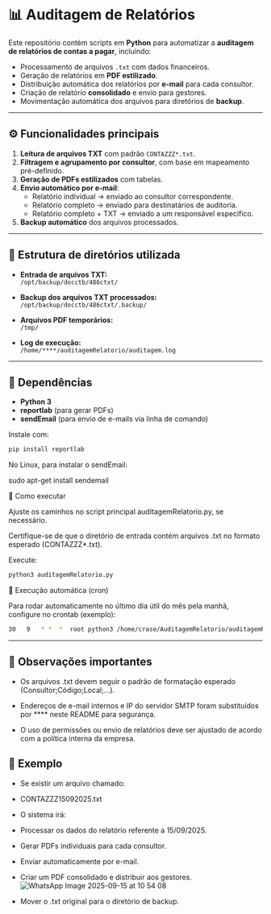 # 📊 Auditagem de Relatórios

Este repositório contém scripts em **Python** para automatizar a **auditagem de relatórios de contas a pagar**, incluindo:

- Processamento de arquivos `.txt` com dados financeiros.
- Geração de relatórios em **PDF estilizado**.
- Distribuição automática dos relatórios por **e-mail** para cada consultor.
- Criação de relatório **consolidado** e envio para gestores.
- Movimentação automática dos arquivos para diretórios de **backup**.

---

## ⚙️ Funcionalidades principais

1. **Leitura de arquivos TXT** com padrão `CONTAZZZ*.txt`.
2. **Filtragem e agrupamento por consultor**, com base em mapeamento pré-definido.
3. **Geração de PDFs estilizados** com tabelas.
4. **Envio automático por e-mail**:
   - Relatório individual → enviado ao consultor correspondente.
   - Relatório completo → enviado para destinatários de auditoria.
   - Relatório completo + TXT → enviado a um responsável específico.
5. **Backup automático** dos arquivos processados.

---

## 📁 Estrutura de diretórios utilizada

- **Entrada de arquivos TXT:**  
  `/opt/backup/docctb/486ctxt/`

- **Backup dos arquivos TXT processados:**  
  `/opt/backup/docctb/486ctxt/.backup/`

- **Arquivos PDF temporários:**  
  `/tmp/`

- **Log de execução:**  
  `/home/****/auditagemRelatorio/auditagem.log`

---

## 🧩 Dependências

- **Python 3**
- **reportlab** (para gerar PDFs)
- **sendEmail** (para envio de e-mails via linha de comando)

Instale com:

```bash
pip install reportlab
```

No Linux, para instalar o sendEmail:

sudo apt-get install sendemail


🚀 Como executar

Ajuste os caminhos no script principal auditagemRelatorio.py, se necessário.

Certifique-se de que o diretório de entrada contém arquivos .txt no formato esperado (CONTAZZZ*.txt).

Execute:

```bash
python3 auditagemRelatorio.py
```

🔁 Execução automática (cron)

Para rodar automaticamente no último dia útil do mês pela manhã, configure no crontab (exemplo):

```bash
30   9   * *  *  root python3 /home/crase/AuditagemRelatorio/auditagemRelatorio.py  >/home/crase/AuditagemRelatorio/log_cron.txt 2>&1
```

---


## 📌 Observações importantes

- Os arquivos .txt devem seguir o padrão de formatação esperado (Consultor;Código;Local;...).

- Endereços de e-mail internos e IP do servidor SMTP foram substituídos por **** neste README para segurança.

- O uso de permissões ou envio de relatórios deve ser ajustado de acordo com a política interna da empresa.

## 📅 Exemplo

- Se existir um arquivo chamado:

- CONTAZZZ15092025.txt


- O sistema irá:

- Processar os dados do relatório referente a 15/09/2025.

- Gerar PDFs individuais para cada consultor.

- Enviar automaticamente por e-mail.

- Criar um PDF consolidado e distribuir aos gestores.
 ![WhatsApp Image 2025-09-15 at 10 54 08](https://github.com/user-attachments/assets/13e04c52-ddd5-42b1-b9ce-65725946489e)


- Mover o .txt original para o diretório de backup.
